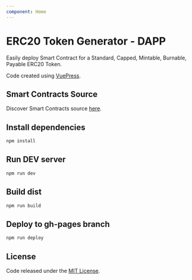 ```yaml
---
component: Home
---
```


# ERC20 Token Generator - DAPP

Easily deploy Smart Contract for a Standard, Capped, Mintable, Burnable, Payable ERC20 Token.


Code created using [VuePress](https://vuepress.vuejs.org/).

## Smart Contracts Source
 
Discover Smart Contracts source [here](https://github.com/vittominacori/erc20-generator).

## Install dependencies

```bash
npm install
```

## Run DEV server

```bash
npm run dev
```

## Build dist

```bash
npm run build
```

## Deploy to gh-pages branch

```bash
npm run deploy
```

## License

Code released under the [MIT License](https://github.com/vittominacori/erc20-generator/blob/master/LICENSE).
